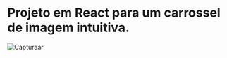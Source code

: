 # Projeto em React para um carrossel de imagem intuitiva.

![Capturaar](https://github.com/user-attachments/assets/adc37505-8bc3-41a9-a6c6-3a6ca4ea1e11)
